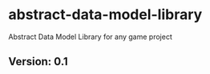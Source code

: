 abstract-data-model-library
===========================

Abstract Data Model Library for any game project

Version: 0.1
------------
